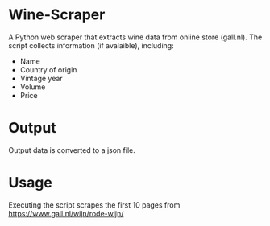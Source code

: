 # Wine-Scraper
A Python web scraper that extracts wine data from online store (gall.nl). The script collects information (if avalaible), including:
-  Name
-  Country of origin
-  Vintage year
-  Volume
-  Price

# Output
Output data is converted to a json file.

# Usage
Executing the script scrapes the first 10 pages from https://www.gall.nl/wijn/rode-wijn/

